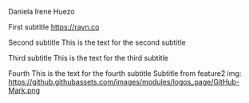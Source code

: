 Daniela Irene Huezo

First subtitle 
https://ravn.co

Second subtitle
This is the text for the second subtitle

Third subtitle
This is the text for the third subtitle

Fourth 
This is the text for the fourth subtitle
Subtitle from feature2
img: https://github.githubassets.com/images/modules/logos_page/GitHub-Mark.png
